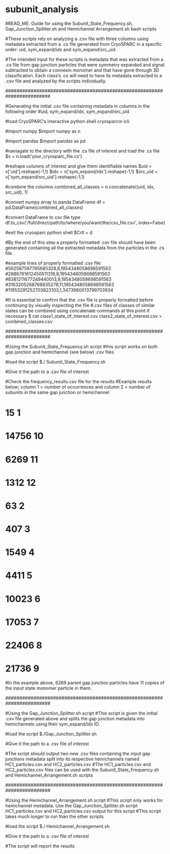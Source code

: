 # subunit_analysis

#READ_ME: Guide for using the Subunit_State_Frequency.sh, Gap_Junction_Splitter.sh and Hemichannel Arrangement.sh bash scripts

#These scripts rely on analyzing a .csv file with three columns using metadata extracted from a .cs file generated from CryoSPARC in a specific order: uid, sym_expand/idx and sym_expand/src_uid. 

#The intended input for these scripts is metadata that was extracted from a .cs file from gap junction particles that were symmetry expanded and signal subtracted to obtain a connexin monomer and that have gone through 3D classification. Each class’s .cs will need to have its metadata extracted to a .csv file and analyzed by the scripts  individually.


########################################################################


#Generating the initial .csv file containing metadata in columns in the following order
#uid, sym_expand/idx, sym_expand/src_uid

#load CryoSPARC’s interactive python shell
cryosparcm icli

#import numpy
$import numpy as n

#import pandas
$import pandas as pd

#naviagate to the directory with the .cs file of interest and load the .cs file
$v = n.load('your_cryosparc_file.cs')

#reshape columns of interest and give them identifiable names
$uid = v['uid'].reshape(-1,1)
$idx = v['sym_expand/idx'].reshape(-1,1)
$src_uid = v['sym_expand/src_uid'].reshape(-1,1)
 
#combine the columns
combined_all_classes = n.concatenate((uid, idx, src_uid), 1)

#convert numpy array to panda DataFrame
df = pd.DataFrame(combined_all_classes)

#convert DataFrame to csv file type
df.to_csv('/full/direct/path/to/where/you/want/the/csv_file.csv', index=False)

#exit the cryosparc python shell
$Crtl + d

#By the end of this step a properly formatted .csv file should have been generated containing all the extracted metadata from the particles in the .cs file.

#example lines of properly formatted .csv file
#562587597795685328,6,1954348058698591563
#2886761612450511318,8,1954348058698591563
#8381211677249440013,9,1954348058698591563
#3163205268768835278,11,1954348058698591563
#11953291252703823103,1,3473960013799703934

#It is essential to confirm that the .csv file is properly formatted before continuing by visually inspecting the file
#.csv files of classes of similar states can be combined using concatenate commands at this point if necessary
$ cat class1_state_of_interest.csv class2_state_of_interest.csv > combined_classes.csv


########################################################################


#Using the Subunit_State_Frequency.sh script
#this script works on both gap junction and hemichannel (see below) .csv files

#load the script
$./ Subunit_State_Frequency.sh

#Give it the path to a .csv file of interest

#Check the frequency_results.csv file for the results
#Example results below; column 1 = number of occurrences and column 2 = number of subunits in the same gap junction or hemichannel
#    15 1
# 14756 10
#  6269 11
#  1312 12
#    63 2
#   407 3
#  1549 4
#  4411 5
# 10023 6
# 17053 7
# 22406 8
# 21736 9

#In the example above, 6269 parent gap junction particles have 11 copies of the input state monomer particle in them.


########################################################################


#Using the Gap_Junction_Splitter.sh script
#This script is given the initial .csv file generated above and splits the gap junction metadata into hemichannels using their sym_expand/idx ID. 

#load the script
$./Gap_Junction_Splitter.sh

#Give it the path to a .csv file of interest

#The script should output two new .csv files containing the input gap junctions metadata split into its respective hemichannels named HC1_particles.csv and HC2_particles.csv
#The HC1_particles.csv and HC2_particles.csv files can be used with the Subunit_State_Frequency.sh and Hemichannel_Arrangement.sh scripts


########################################################################


#Using the Hemichannel_Arrangement.sh script
#This script only works for hemichannel metadata. Use the Gap_Junction_Splitter.sh script HC1_particles.csv and HC2_particles.csv output for this script
#This script takes much longer to run than the other scripts

#load the script
$./ Hemichannel_Arrangement.sh

#Give it the path to a .csv file of interest

#The script will report the results

